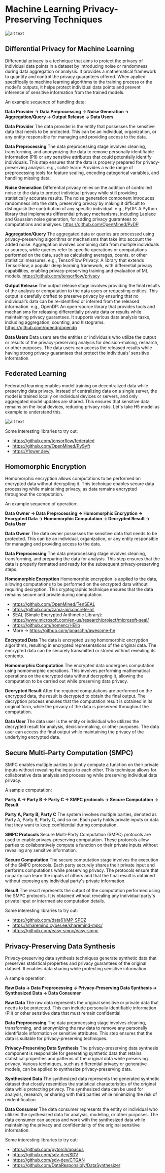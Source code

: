 # Machine Learning Privacy-Preserving Techniques

![alt text](../images/pp.png)

## Differential Privacy for Machine Learning

Differential privacy is a technique that aims to protect the privacy of individual data points in a dataset by introducing noise or randomness during data aggregation or analysis. It provides a mathematical framework to quantify and control the privacy guarantees offered. When applied specifically to machine learning algorithms to the training process or the model's outputs, it helps protect individual data points and prevent inference of sensitive information from the trained models.

An example sequence of handling data:

__Data Provider → Data Preprocessing → Noise Generation → Aggregation/Query → Output Release → Data Users__

**Data Provider**
The data provider is the entity that possesses the sensitive data that needs to be protected. This can be an individual, organization, or any entity responsible for managing and providing access to the data.

**Data Preprocessing**
The data preprocessing stage involves cleaning, transforming, and anonymizing the data to remove personally identifiable information (PII) or any sensitive attributes that could potentially identify individuals. This step ensures that the data is properly prepared for privacy-preserving analysis. e.g., scikit-learn: Provides a wide range of preprocessing tools for feature scaling, encoding categorical variables, and handling missing data.

**Noise Generation**
Differential privacy relies on the addition of controlled noise to the data to protect individual privacy while still providing statistically accurate results. The noise generation component introduces randomness into the data, preserving privacy by making it difficult to distinguish the contribution of any specific individual. e.g., PyDP: A Python library that implements differential privacy mechanisms, including Laplace and Gaussian noise generation, for adding privacy guarantees to computations and analyses. https://github.com/OpenMined/PyDP

**Aggregation/Query**
The aggregated data or queries are processed using privacy-preserving algorithms or mechanisms that take into account the added noise. Aggregation involves combining data from multiple individuals or sources, while queries refer to specific operations or computations performed on the data, such as calculating averages, counts, or other statistical measures. e.g., TensorFlow Privacy: A library that extends TensorFlow, a popular deep learning framework, with differential privacy capabilities, enabling privacy-preserving training and evaluation of ML models. https://github.com/tensorflow/privacy

**Output Release**
The output release stage involves providing the final results of the analysis or computation to the data users or requesting entities. This output is carefully crafted to preserve privacy by ensuring that no individual's data can be re-identified or inferred from the released information. e.g., OpenDP: An open-source library that provides tools and mechanisms for releasing differentially private data or results while maintaining privacy guarantees. It supports various data analysis tasks, including aggregation, counting, and histograms. https://github.com/opendp/opendp

**Data Users**
Data users are the entities or individuals who utilize the output or results of the privacy-preserving analysis for decision-making, research, or other purposes. The data users can access the released results while having strong privacy guarantees that protect the individuals' sensitive information.

## Federated Learning

Federated learning enables model training on decentralized data while preserving data privacy. Instead of centralizing data on a single server, the model is trained locally on individual devices or servers, and only aggregated model updates are shared. This ensures that sensitive data remains on the local devices, reducing privacy risks. Let's take H5 model as example to understand this.

![alt text](../images/fe.png)

Some interesting libraries to try out:
- https://github.com/tensorflow/federated
- https://github.com/OpenMined/PySyft
- https://flower.dev/

## Homomorphic Encryption

Homomorphic encryption allows computations to be performed on encrypted data without decrypting it. This technique enables secure data processing while maintaining privacy, as data remains encrypted throughout the computation.

An example sequence of operation:

__Data Owner → Data Preprocessing → Homomorphic Encryption → Encrypted Data → Homomorphic Computation → Decrypted Result → Data User__

**Data Owner**
The data owner possesses the sensitive data that needs to be protected. This can be an individual, organization, or any entity responsible for managing and providing access to the data.

**Data Preprocessing**
The data preprocessing stage involves cleaning, transforming, and preparing the data for analysis. This step ensures that the data is properly formatted and ready for the subsequent privacy-preserving steps.

**Homomorphic Encryption**
Homomorphic encryption is applied to the data, allowing computations to be performed on the encrypted data without requiring decryption. This cryptographic technique ensures that the data remains secure and private during computation.
- https://github.com/OpenMined/TenSEAL
- https://github.com/zama-ai/concrete-ml
- SEAL (Simple Encrypted Arithmetic Library): https://www.microsoft.com/en-us/research/project/microsoft-seal/
- https://github.com/homenc/HElib
- More → https://github.com/jonaschn/awesome-he

**Encrypted Data**
The data is encrypted using homomorphic encryption algorithms, resulting in encrypted representations of the original data. The encrypted data can be securely transmitted or stored without revealing its contents.

**Homomorphic Computation**
The encrypted data undergoes computation using homomorphic operations. This involves performing mathematical operations on the encrypted data without decrypting it, allowing the computation to be carried out while preserving data privacy.

**Decrypted Result**
After the required computations are performed on the encrypted data, the result is decrypted to obtain the final output. The decryption process ensures that the computation result is obtained in its original form, while the privacy of the data is preserved throughout the computation.

**Data User**
The data user is the entity or individual who utilizes the decrypted result for analysis, decision-making, or other purposes. The data user can access the final output while maintaining the privacy of the underlying encrypted data.

## Secure Multi-Party Computation (SMPC)

SMPC enables multiple parties to jointly compute a function on their private inputs without revealing the inputs to each other. This technique allows for collaborative data analysis and processing while preserving individual data privacy.

A sample computation:

__Party A → Party B → Party C → SMPC protocols → Secure Computation → Result__

**Party A, Party B, Party C**
The system involves multiple parties, denoted as Party A, Party B, Party C, and so on. Each party holds private inputs or data that they want to keep confidential during computation.

**SMPC Protocols**
Secure Multi-Party Computation (SMPC) protocols are used to enable privacy-preserving computation. These protocols allow parties to collaboratively compute a function on their private inputs without revealing any sensitive information.

**Secure Computation**
The secure computation stage involves the execution of the SMPC protocols. Each party securely shares their private input and performs computations while preserving privacy. The protocols ensure that no party can learn the inputs of others and that the final result is obtained without exposing any individual party's private information.

**Result**
The result represents the output of the computation performed using the SMPC protocols. It is obtained without revealing any individual party's private input or intermediate computation details.

Some interesting libraries to try out:
- https://github.com/data61/MP-SPDZ
- https://sharemind.cyber.ee/sharemind-mpc/
- https://github.com/easy-smpc/easy-smpc

## Privacy-Preserving Data Synthesis

Privacy-preserving data synthesis techniques generate synthetic data that preserves statistical properties and privacy guarantees of the original dataset. It enables data sharing while protecting sensitive information.

A sample operation:

__Raw Data → Data Preprocessing → Privacy-Preserving Data Synthesis → Synthesized Data → Data Consumer__

**Raw Data**
The raw data represents the original sensitive or private data that needs to be protected. This can include personally identifiable information (PII) or other sensitive data that must remain confidential.

**Data Preprocessing**
The data preprocessing stage involves cleaning, transforming, and anonymizing the raw data to remove any personally identifiable information or sensitive attributes. This step ensures that the data is suitable for privacy-preserving techniques.

**Privacy-Preserving Data Synthesis**
The privacy-preserving data synthesis component is responsible for generating synthetic data that retains statistical properties and patterns of the original data while preserving privacy. Various techniques, such as differential privacy or generative models, can be applied to synthesize privacy-preserving data.

**Synthesized Data**
The synthesized data represents the generated synthetic dataset that closely resembles the statistical characteristics of the original data while protecting privacy. The synthesized data can be used for analysis, research, or sharing with third parties while minimizing the risk of reidentification.

**Data Consumer**
The data consumer represents the entity or individual who utilizes the synthesized data for analysis, modeling, or other purposes. The data consumer can access and work with the synthesized data while maintaining the privacy and confidentiality of the original sensitive information.

Some interesting libraries to try out:
- https://github.com/pytorch/opacus
- https://github.com/sdv-dev/SDV
- https://github.com/sdv-dev/CTGAN
- https://github.com/DataResponsibly/DataSynthesizer